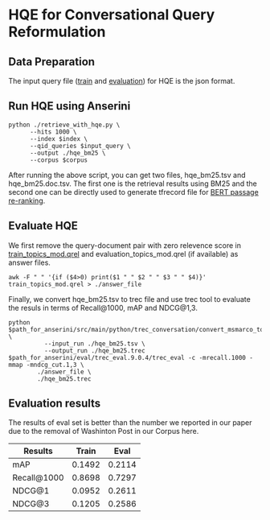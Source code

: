 HQE for Conversational Query Reformulation
===
Data Preparation
---
The input query file ([train](https://github.com/daltonj/treccastweb/blob/master/2019/data/training/train_topics_v1.0.json) and [evaluation](https://github.com/daltonj/treccastweb/blob/master/2019/data/evaluation/evaluation_topics_v1.0.json)) for HQE is the json format.

Run HQE using Anserini
---
```shell=bash
python ./retrieve_with_hqe.py \
      --hits 1000 \
      --index $index \
      --qid_queries $input_query \
      --output ./hqe_bm25 \
      --corpus $corpus
```
After running the above script, you can get two files, hqe_bm25.tsv and hqe_bm25.doc.tsv. The first one is the retrieval results using BM25 and the second one can be directly used to generate tfrecord file for [BERT passage re-ranking](https://github.com/nyu-dl/dl4marco-bert).

Evaluate HQE
---
We first remove the query-document pair with zero relevence score in [train_topics_mod.qrel](https://github.com/daltonj/treccastweb/blob/master/2019/data/training/train_topics_mod.qrel) and evaluation_topics_mod.qrel (if available) as answer files.
```shell=bash
awk -F " " '{if ($4>0) print($1 " " $2 " " $3 " " $4)}' train_topics_mod.qrel > ./answer_file
```

Finally, we convert hqe_bm25.tsv to trec file and use trec tool to evaluate the resuls in terms of Recall@1000, mAP and NDCG@1,3.
```shell=bash
python $path_for_anserini/src/main/python/trec_conversation/convert_msmarco_to_trec_run.py \
          --input_run ./hqe_bm25.tsv \
          --output_run ./hqe_bm25.trec
$path_for_anserini/eval/trec_eval.9.0.4/trec_eval -c -mrecall.1000 -mmap -mndcg_cut.1,3 \
        ./answer_file \
        ./hqe_bm25.trec
```
Evaluation results
---
The results of eval set is better than the number we reported in our paper due to the removal of Washinton Post in our Corpus here.


Results  | Train  | Eval
------------| :------: | :------:
mAP         | 0.1492 | 0.2114
Recall@1000 | 0.8698 | 0.7297
NDCG@1      | 0.0952 | 0.2611
NDCG@3      | 0.1205 | 0.2586
